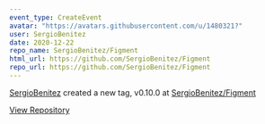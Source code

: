 ```yaml
---
event_type: CreateEvent
avatar: "https://avatars.githubusercontent.com/u/1480321?"
user: SergioBenitez
date: 2020-12-22
repo_name: SergioBenitez/Figment
html_url: https://github.com/SergioBenitez/Figment
repo_url: https://github.com/SergioBenitez/Figment
---
```


<a href='https://github.com/SergioBenitez' target='_blank'>SergioBenitez</a> created a new tag, v0.10.0 at <a href='https://github.com/SergioBenitez/Figment' target='_blank'>SergioBenitez/Figment</a>

<a href='https://github.com/SergioBenitez/Figment' target='_blank'>View Repository</a>